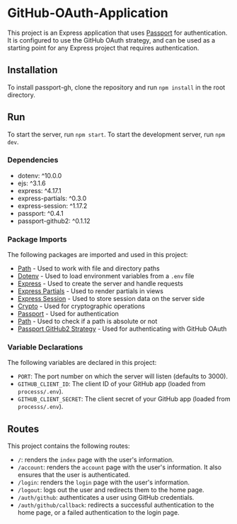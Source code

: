 
# GitHub-OAuth-Application

This project is an Express application that uses [Passport](http://www.passportjs.org/) for authentication. It is configured to use the GitHub OAuth strategy, and can be used as a starting point for any Express project that requires authentication. 

## Installation

To install passport-gh, clone the repository and run `npm install` in the root directory. 

## Run 

To start the server, run `npm start`. To start the development server, run `npm dev`. 

### Dependencies 
* dotenv: ^10.0.0 
* ejs: ^3.1.6 
* express: ^4.17.1 
* express-partials: ^0.3.0 
* express-session: ^1.17.2 
* passport: ^0.4.1 
* passport-github2: ^0.1.12


### Package Imports

The following packages are imported and used in this project: 
- [Path](https://nodejs.org/api/path.html) - Used to work with file and directory paths 
- [Dotenv](https://www.npmjs.com/package/dotenv) - Used to load environment variables from a `.env` file 
- [Express](https://expressjs.com/) - Used to create the server and handle requests 
- [Express Partials](https://www.npmjs.com/package/express-partials) - Used to render partials in views 
- [Express Session](https://www.npmjs.com/package/express-session) - Used to store session data on the server side 
- [Crypto](https://nodejs.org/api/crypto.html) - Used for cryptographic operations 
- [Passport](http://www.passportjs.org/) - Used for authentication  
- [Path](https://nodejs.org/api/path.html) - Used to check if a path is absolute or not  
- [Passport GitHub2 Strategy](https://www.npmjs.com/package/passport-github2) - Used for authenticating with GitHub OAuth  

 ### Variable Declarations

 The following variables are declared in this project: 

 - `PORT`: The port number on which the server will listen (defaults to 3000).  
 - `GITHUB_CLIENT_ID`: The client ID of your GitHub app (loaded from `processs/.env`).  
 - `GITHUB_CLIENT_SECRET`: The client secret of your GitHub app (loaded from `processs/.env`).  

 ## Routes
This project contains the following routes:

- `/`: renders the `index` page with the user's information.
- `/account`: renders the `account` page with the user's information. It also ensures that the user is authenticated. 
- `/login`: renders the `login` page with the user's information. 
- `/logout`: logs out the user and redirects them to the home page. 
- `/auth/github`: authenticates a user using GitHub credentials. 
- `/auth/github/callback`: redirects a successful authentication to the home page, or a failed authentication to the login page.